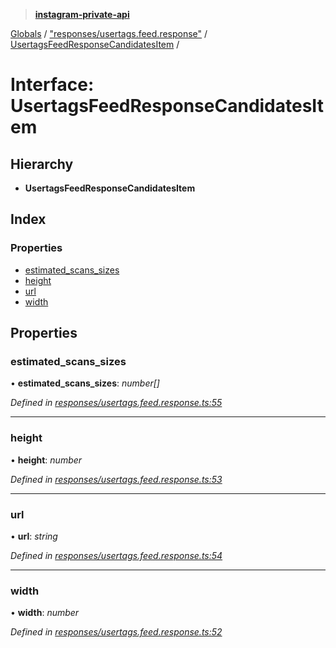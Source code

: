 > **[instagram-private-api](../README.md)**

[Globals](../globals.md) / ["responses/usertags.feed.response"](../modules/_responses_usertags_feed_response_.md) / [UsertagsFeedResponseCandidatesItem](_responses_usertags_feed_response_.usertagsfeedresponsecandidatesitem.md) /

# Interface: UsertagsFeedResponseCandidatesItem

## Hierarchy

* **UsertagsFeedResponseCandidatesItem**

## Index

### Properties

* [estimated_scans_sizes](_responses_usertags_feed_response_.usertagsfeedresponsecandidatesitem.md#estimated_scans_sizes)
* [height](_responses_usertags_feed_response_.usertagsfeedresponsecandidatesitem.md#height)
* [url](_responses_usertags_feed_response_.usertagsfeedresponsecandidatesitem.md#url)
* [width](_responses_usertags_feed_response_.usertagsfeedresponsecandidatesitem.md#width)

## Properties

###  estimated_scans_sizes

• **estimated_scans_sizes**: *number[]*

*Defined in [responses/usertags.feed.response.ts:55](https://github.com/Nerixyz/instagram-private-api/blob/e5037ee/src/responses/usertags.feed.response.ts#L55)*

___

###  height

• **height**: *number*

*Defined in [responses/usertags.feed.response.ts:53](https://github.com/Nerixyz/instagram-private-api/blob/e5037ee/src/responses/usertags.feed.response.ts#L53)*

___

###  url

• **url**: *string*

*Defined in [responses/usertags.feed.response.ts:54](https://github.com/Nerixyz/instagram-private-api/blob/e5037ee/src/responses/usertags.feed.response.ts#L54)*

___

###  width

• **width**: *number*

*Defined in [responses/usertags.feed.response.ts:52](https://github.com/Nerixyz/instagram-private-api/blob/e5037ee/src/responses/usertags.feed.response.ts#L52)*